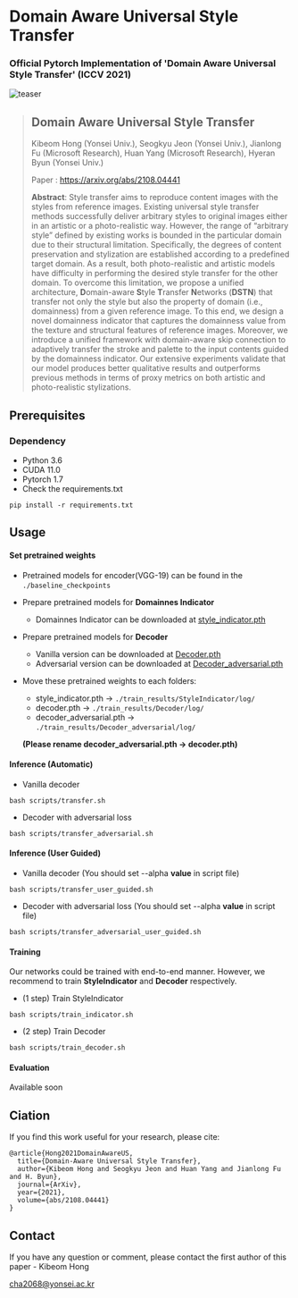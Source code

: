 # Domain Aware Universal Style Transfer

### Official Pytorch Implementation of 'Domain Aware Universal Style Transfer' (ICCV 2021)

![teaser](https://user-images.githubusercontent.com/77425614/127080253-dcee74fd-0301-4767-8f9c-6958d2da1ff8.PNG)

> ## Domain Aware Universal Style Transfer
> 
> Kibeom Hong (Yonsei Univ.), Seogkyu Jeon (Yonsei Univ.), Jianlong Fu (Microsoft Research), Huan Yang (Microsoft Research), Hyeran Byun (Yonsei Univ.)
>
> Paper : https://arxiv.org/abs/2108.04441
> 
> **Abstract**: Style transfer aims to reproduce content images with the styles from reference images. Existing universal style transfer methods successfully deliver arbitrary styles to original images either in an artistic or a photo-realistic way. However, the range of “arbitrary style” defined by existing works is bounded in the particular domain due to their structural limitation. Specifically, the degrees of content preservation and stylization are established according to a predefined target domain. As a result, both photo-realistic and artistic models have difficulty in performing the desired style transfer for the other domain. To overcome this limitation, we propose a unified architecture, **D**omain-aware **S**tyle **T**ransfer **N**etworks (**DSTN**) that transfer not only the style but also the property of domain (i.e., domainness) from a given reference image. To this end, we design a novel domainness indicator that captures the domainness value from the texture and structural features of reference images. Moreover, we introduce a unified framework with domain-aware skip connection to adaptively transfer the stroke and palette to the input contents guided by the domainness indicator. Our extensive experiments validate that our model produces better qualitative results and outperforms previous methods in terms of proxy metrics on both artistic and photo-realistic stylizations.


## Prerequisites

### Dependency
- Python 3.6
- CUDA 11.0
- Pytorch 1.7
- Check the requirements.txt

```
pip install -r requirements.txt
```

## Usage
#### Set pretrained weights
* Pretrained models for encoder(VGG-19) can be found in the `./baseline_checkpoints`
- Prepare pretrained models for **Domainnes Indicator**
  -  Domainnes Indicator can be downloaded at [style_indicator.pth](https://drive.google.com/file/d/1-rf2CdrCr9ei9KS-V0H3kjo1oaPmT5Xz/view?usp=sharing)
- Prepare pretrained models for **Decoder**
  -  Vanilla version can be downloaded at [Decoder.pth](https://drive.google.com/file/d/1tlUTBHB_rg9eRDa-wi1xPkbtBHGs1CUQ/view?usp=sharing)
  -  Adversarial version can be downloaded at [Decoder_adversarial.pth](https://drive.google.com/file/d/1lMCtPR-ZZUqJ1MHExXoTmCTO3K34rCCz/view?usp=sharing)

- Move these pretrained weights to each folders:
  - style_indicator.pth -> `./train_results/StyleIndicator/log/`
  - decoder.pth -> `./train_results/Decoder/log/`
  - decoder_adversarial.pth -> `./train_results/Decoder_adversarial/log/` 
 
  **(Please rename decoder_adversarial.pth -> decoder.pth)**

#### Inference (Automatic)
- Vanilla decoder
```
bash scripts/transfer.sh
```

- Decoder with adversarial loss
```
bash scripts/transfer_adversarial.sh
```

#### Inference (User Guided)
- Vanilla decoder (You should set --alpha **value** in script file)
```
bash scripts/transfer_user_guided.sh
```

- Decoder with adversarial loss (You should set --alpha **value** in script file)
```
bash scripts/transfer_adversarial_user_guided.sh
```

#### Training
Our networks could be trained with end-to-end manner. However, we recommend to train **StyleIndicator** and **Decoder** respectively.

- (1 step) Train StyleIndicator 
```
bash scripts/train_indicator.sh
```

- (2 step) Train Decoder
```
bash scripts/train_decoder.sh
```


#### Evaluation
Available soon


## Ciation
If you find this work useful for your research, please cite:
```
@article{Hong2021DomainAwareUS,
  title={Domain-Aware Universal Style Transfer},
  author={Kibeom Hong and Seogkyu Jeon and Huan Yang and Jianlong Fu and H. Byun},
  journal={ArXiv},
  year={2021},
  volume={abs/2108.04441}
}
```

## Contact
If you have any question or comment, please contact the first author of this paper - Kibeom Hong

[cha2068@yonsei.ac.kr](cha2068@yonsei.ac.kr)
